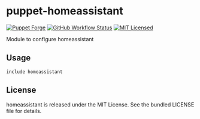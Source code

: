 puppet-homeassistant
===========

[![Puppet Forge](https://img.shields.io/puppetforge/v/halyard/homeassistant.svg)](https://forge.puppetlabs.com/halyard/homeassistant)
[![GitHub Workflow Status](https://img.shields.io/github/actions/workflow/status/halyard/puppet-homeassistant/build.yml?branch=main)](https://github.com/halyard/puppet-homeassistant/actions)
[![MIT Licensed](http://img.shields.io/badge/license-MIT-green.svg?style=flat)](https://tldrlegal.com/license/mit-license)

Module to configure homeassistant

## Usage

```puppet
include homeassistant
```
## License

homeassistant is released under the MIT License. See the bundled LICENSE file for details.

